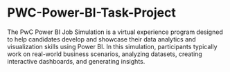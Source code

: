 # PWC-Power-BI-Task-Project
The PwC Power BI Job Simulation is a virtual experience program designed to help candidates develop and showcase their data analytics and visualization skills using Power BI. In this simulation, participants typically work on real-world business scenarios, analyzing datasets, creating interactive dashboards, and generating insights.
